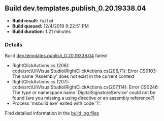 ## Build dev.templates.publish_0.20.19338.04
- **Build result:** `failed`
- **Build queued:** 12/4/2019 9:22:51 PM
- **Build duration:** 1.21 minutes
### Details
Build [dev.templates.publish_0.20.19338.04](https://winappstudio.visualstudio.com/web/build.aspx?pcguid=a4ef43be-68ce-4195-a619-079b4d9834c2&builduri=vstfs%3a%2f%2f%2fBuild%2fBuild%2f32176) failed

+ RightClickActions.cs (206): code\src\UI\VisualStudio\RightClickActions.cs(206,71): Error CS0103: The name 'Assembly' does not exist in the current context
+ RightClickActions.cs (207): code\src\UI\VisualStudio\RightClickActions.cs(207,114): Error CS0246: The type or namespace name 'DigitalSignatureService' could not be found (are you missing a using directive or an assembly reference?)
+ Process 'msbuild.exe' exited with code '1'.

Find detailed information in the [build log files]()
